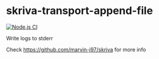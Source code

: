 # skriva-transport-append-file

[![Node.js CI](https://github.com/marvin-j97/skriva/actions/workflows/node.js.yml/badge.svg)](https://github.com/marvin-j97/skriva/actions/workflows/node.js.yml)

Write logs to stderr

Check https://github.com/marvin-j97/skriva for more info
